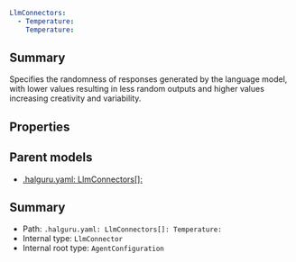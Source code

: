 <!--
title: Temperature
version: 1.0.0+171c62d57116db7b4c2f74ee0132602e1e42a1c7
generated: true
date: 2025-03-31T14:52:15Z
node: This file is generated by the command-line program: `halguru manual --generate-docs`
-->


```yaml
LlmConnectors:
  - Temperature:
    Temperature:
```

## Summary

Specifies the randomness of responses generated by the language model,
with lower values resulting in less random outputs and higher
values increasing creativity and variability.

## Properties


## Parent models

* [.halguru.yaml: LlmConnectors[]:]((halguru)-llmconnectors-list.md)
## Summary

* Path: `.halguru.yaml: LlmConnectors[]: Temperature:`
* Internal type: `LlmConnector`
* Internal root type: `AgentConfiguration`
